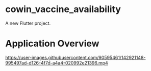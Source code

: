 # cowin_vaccine_availability

A new Flutter project.

# Application Overview

https://user-images.githubusercontent.com/90595461/142921148-995497ad-d126-4f7d-a4a4-020992e21396.mp4

